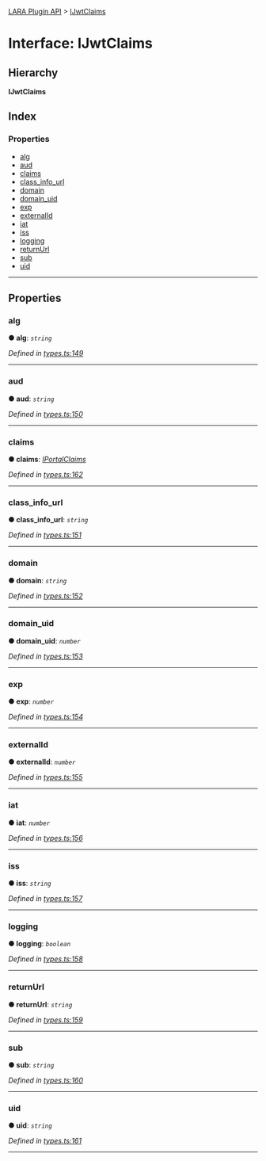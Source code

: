 [LARA Plugin API](../README.md) > [IJwtClaims](../interfaces/ijwtclaims.md)

# Interface: IJwtClaims

## Hierarchy

**IJwtClaims**

## Index

### Properties

* [alg](ijwtclaims.md#alg)
* [aud](ijwtclaims.md#aud)
* [claims](ijwtclaims.md#claims)
* [class_info_url](ijwtclaims.md#class_info_url)
* [domain](ijwtclaims.md#domain)
* [domain_uid](ijwtclaims.md#domain_uid)
* [exp](ijwtclaims.md#exp)
* [externalId](ijwtclaims.md#externalid)
* [iat](ijwtclaims.md#iat)
* [iss](ijwtclaims.md#iss)
* [logging](ijwtclaims.md#logging)
* [returnUrl](ijwtclaims.md#returnurl)
* [sub](ijwtclaims.md#sub)
* [uid](ijwtclaims.md#uid)

---

## Properties

<a id="alg"></a>

###  alg

**● alg**: *`string`*

*Defined in [types.ts:149](../../../lara-typescript/src/plugin-api/types.ts#L149)*

___
<a id="aud"></a>

###  aud

**● aud**: *`string`*

*Defined in [types.ts:150](../../../lara-typescript/src/plugin-api/types.ts#L150)*

___
<a id="claims"></a>

###  claims

**● claims**: *[IPortalClaims](iportalclaims.md)*

*Defined in [types.ts:162](../../../lara-typescript/src/plugin-api/types.ts#L162)*

___
<a id="class_info_url"></a>

###  class_info_url

**● class_info_url**: *`string`*

*Defined in [types.ts:151](../../../lara-typescript/src/plugin-api/types.ts#L151)*

___
<a id="domain"></a>

###  domain

**● domain**: *`string`*

*Defined in [types.ts:152](../../../lara-typescript/src/plugin-api/types.ts#L152)*

___
<a id="domain_uid"></a>

###  domain_uid

**● domain_uid**: *`number`*

*Defined in [types.ts:153](../../../lara-typescript/src/plugin-api/types.ts#L153)*

___
<a id="exp"></a>

###  exp

**● exp**: *`number`*

*Defined in [types.ts:154](../../../lara-typescript/src/plugin-api/types.ts#L154)*

___
<a id="externalid"></a>

###  externalId

**● externalId**: *`number`*

*Defined in [types.ts:155](../../../lara-typescript/src/plugin-api/types.ts#L155)*

___
<a id="iat"></a>

###  iat

**● iat**: *`number`*

*Defined in [types.ts:156](../../../lara-typescript/src/plugin-api/types.ts#L156)*

___
<a id="iss"></a>

###  iss

**● iss**: *`string`*

*Defined in [types.ts:157](../../../lara-typescript/src/plugin-api/types.ts#L157)*

___
<a id="logging"></a>

###  logging

**● logging**: *`boolean`*

*Defined in [types.ts:158](../../../lara-typescript/src/plugin-api/types.ts#L158)*

___
<a id="returnurl"></a>

###  returnUrl

**● returnUrl**: *`string`*

*Defined in [types.ts:159](../../../lara-typescript/src/plugin-api/types.ts#L159)*

___
<a id="sub"></a>

###  sub

**● sub**: *`string`*

*Defined in [types.ts:160](../../../lara-typescript/src/plugin-api/types.ts#L160)*

___
<a id="uid"></a>

###  uid

**● uid**: *`string`*

*Defined in [types.ts:161](../../../lara-typescript/src/plugin-api/types.ts#L161)*

___

